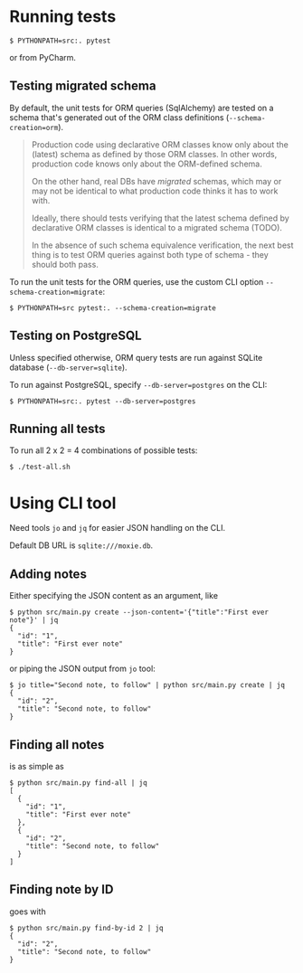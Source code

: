 # Running tests

```
$ PYTHONPATH=src:. pytest
```

or from PyCharm.

## Testing migrated schema

By default, the unit tests for ORM queries (SqlAlchemy)
are tested on a schema that's generated out of the ORM
class definitions (`--schema-creation=orm`).

> Production code using declarative ORM classes know only
> about the (latest) schema as defined by those ORM classes.
> In other words, production code knows only about
> the ORM-defined schema.
>
> On the other hand, real DBs have _migrated_ schemas, which
> may or may not be identical to what production code thinks
> it has to work with.
>
> Ideally, there should tests verifying that the latest schema
> defined by declarative ORM classes is identical to a
> migrated schema (TODO).
> 
> In the absence of such schema equivalence verification,
> the next best thing is to test ORM queries against both
> type of schema - they should both pass.

To run the unit tests for the ORM queries, use the custom CLI
option `--schema-creation=migrate`:

```
$ PYTHONPATH=src pytest:. --schema-creation=migrate
```

## Testing on PostgreSQL

Unless specified otherwise, ORM query tests are run against
SQLite database (`--db-server=sqlite`).

To run against PostgreSQL, specify `--db-server=postgres`
on the CLI:

```
$ PYTHONPATH=src:. pytest --db-server=postgres
```

## Running all tests

To run all 2 x 2 = 4 combinations of possible tests:

```
$ ./test-all.sh
```

# Using CLI tool

Need tools `jo` and `jq` for easier JSON
handling on the CLI.

Default DB URL is `sqlite:///moxie.db`.

## Adding notes

Either specifying the JSON content as an argument, like

```
$ python src/main.py create --json-content='{"title":"First ever note"}' | jq
{
  "id": "1",
  "title": "First ever note"
}
```

or piping the JSON output from `jo` tool:

```
$ jo title="Second note, to follow" | python src/main.py create | jq
{
  "id": "2",
  "title": "Second note, to follow"
}
```

## Finding all notes

is as simple as

```
$ python src/main.py find-all | jq
[
  {
    "id": "1",
    "title": "First ever note"
  },
  {
    "id": "2",
    "title": "Second note, to follow"
  }
]
```

## Finding note by ID

goes with

```
$ python src/main.py find-by-id 2 | jq
{
  "id": "2",
  "title": "Second note, to follow"
}
```
